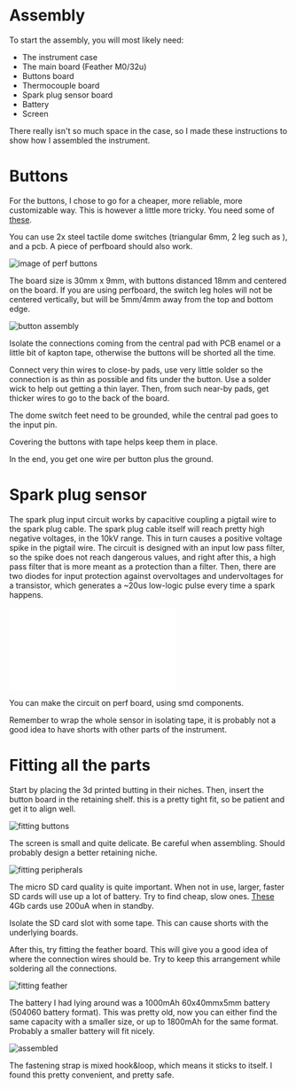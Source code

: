 # Assembly

To start the assembly, you will most likely need:

- The instrument case
- The main board (Feather M0/32u)
- Buttons board
- Thermocouple board
- Spark plug sensor board
- Battery
- Screen

There really isn't so much space in the case, so I made these instructions to show how I assembled the instrument.


# Buttons
For the buttons, I chose to go for a cheaper, more reliable, more customizable way. This is however a little more tricky.
You need some of [these](https://www.aliexpress.com/item/32668884101.html).

You can use 2x steel tactile dome switches (triangular 6mm, 2 leg such as ), and a pcb. A piece of perfboard should also work.

![image of perf buttons](buttons_perf.png)

The board size is 30mm x 9mm, with buttons distanced 18mm and centered on the board. If you are using perfboard, the switch leg holes will not be centered vertically, but will be 5mm/4mm away from the top and bottom edge.

![button assembly](buttons.jpg)

Isolate the connections coming from the central pad with PCB enamel or a little bit of kapton tape, otherwise the buttons will be shorted all the time.

Connect very thin wires to close-by pads, use very little solder so the connection is as thin as possible and fits under the button. Use a solder wick to help out getting a thin layer.
Then, from such near-by pads, get thicker wires to go to the back of the board.

The dome switch feet need to be grounded, while the central pad goes to the input pin.

Covering the buttons with tape helps keep them in place.

In the end, you get one wire per button plus the ground.


# Spark plug sensor
The spark plug input circuit works by capacitive coupling a pigtail wire to the spark plug cable. The spark plug cable itself will reach pretty high negative voltages, in the 10kV range. This in turn causes a positive voltage spike in the pigtail wire. The circuit is designed with an input low pass filter, so the spike does not reach dangerous values, and right after this, a high pass filter that is more meant as a protection than a filter. Then, there are two diodes for input protection against overvoltages and undervoltages for a transistor, which generates a ~20us low-logic pulse every time a spark happens.

![spark plug sensor schematic](/hardware/spark_input.pdf)

You can make the circuit on perf board, using smd components.

Remember to wrap the whole sensor in isolating tape, it is probably not a good idea to have shorts with other parts of the instrument.

# Fitting all the parts

Start by placing the 3d printed butting in their niches. Then, insert the button board in the retaining shelf. this is a pretty tight fit, so be patient and get it to align well.

![fitting buttons](button_assembly.jpg)

The screen is small and quite delicate. Be careful when assembling. Should probably design a better retaining niche.

![fitting peripherals](assembly_peripherals.jpg)

The micro SD card quality is quite important. When not in use, larger, faster SD cards will use up a lot of battery. Try to find cheap, slow ones. [These](https://www.ebay.it/itm/303426113204?ssPageName=STRK%3AMEBIDX%3AIT&_trksid=p2060353.m2749.l2649) 4Gb cards use 200uA when in standby.

Isolate the SD card slot with some tape. This can cause shorts with the underlying boards.

After this, try fitting the feather board. This will give you a good idea of where the connection wires should be. Try to keep this arrangement while soldering all the connections.

![fitting feather](feather_placement.jpg)

The battery I had lying around was a 1000mAh 60x40mmx5mm battery (504060 battery format). This was pretty old, now you can either find the same capacity with a smaller size, or up to 1800mAh for the same format. Probably a smaller battery will fit nicely.

![assembled](final_open.jpg)

The fastening strap is mixed hook&loop, which means it sticks to itself. I found this pretty convenient, and pretty safe.

